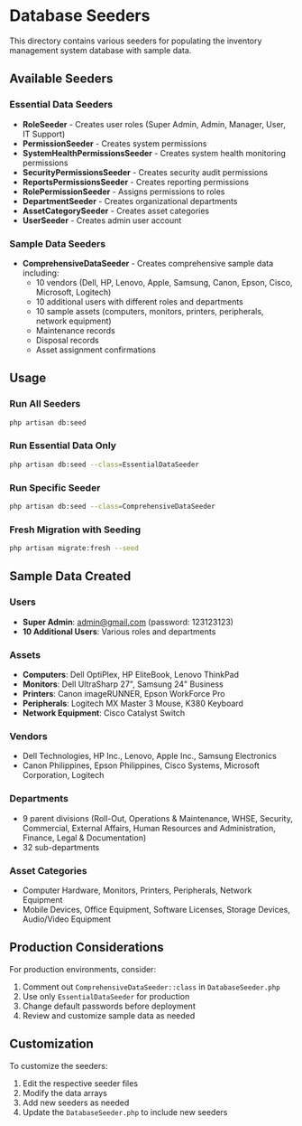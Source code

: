 # Database Seeders

This directory contains various seeders for populating the inventory management system database with sample data.

## Available Seeders

### Essential Data Seeders
- **RoleSeeder** - Creates user roles (Super Admin, Admin, Manager, User, IT Support)
- **PermissionSeeder** - Creates system permissions
- **SystemHealthPermissionsSeeder** - Creates system health monitoring permissions
- **SecurityPermissionsSeeder** - Creates security audit permissions
- **ReportsPermissionsSeeder** - Creates reporting permissions
- **RolePermissionSeeder** - Assigns permissions to roles
- **DepartmentSeeder** - Creates organizational departments
- **AssetCategorySeeder** - Creates asset categories
- **UserSeeder** - Creates admin user account

### Sample Data Seeders
- **ComprehensiveDataSeeder** - Creates comprehensive sample data including:
  - 10 vendors (Dell, HP, Lenovo, Apple, Samsung, Canon, Epson, Cisco, Microsoft, Logitech)
  - 10 additional users with different roles and departments
  - 10 sample assets (computers, monitors, printers, peripherals, network equipment)
  - Maintenance records
  - Disposal records
  - Asset assignment confirmations

## Usage

### Run All Seeders
```bash
php artisan db:seed
```

### Run Essential Data Only
```bash
php artisan db:seed --class=EssentialDataSeeder
```

### Run Specific Seeder
```bash
php artisan db:seed --class=ComprehensiveDataSeeder
```

### Fresh Migration with Seeding
```bash
php artisan migrate:fresh --seed
```

## Sample Data Created

### Users
- **Super Admin**: admin@gmail.com (password: 123123123)
- **10 Additional Users**: Various roles and departments

### Assets
- **Computers**: Dell OptiPlex, HP EliteBook, Lenovo ThinkPad
- **Monitors**: Dell UltraSharp 27", Samsung 24" Business
- **Printers**: Canon imageRUNNER, Epson WorkForce Pro
- **Peripherals**: Logitech MX Master 3 Mouse, K380 Keyboard
- **Network Equipment**: Cisco Catalyst Switch

### Vendors
- Dell Technologies, HP Inc., Lenovo, Apple Inc., Samsung Electronics
- Canon Philippines, Epson Philippines, Cisco Systems, Microsoft Corporation, Logitech

### Departments
- 9 parent divisions (Roll-Out, Operations & Maintenance, WHSE, Security, Commercial, External Affairs, Human Resources and Administration, Finance, Legal & Documentation)
- 32 sub-departments

### Asset Categories
- Computer Hardware, Monitors, Printers, Peripherals, Network Equipment
- Mobile Devices, Office Equipment, Software Licenses, Storage Devices, Audio/Video Equipment

## Production Considerations

For production environments, consider:
1. Comment out `ComprehensiveDataSeeder::class` in `DatabaseSeeder.php`
2. Use only `EssentialDataSeeder` for production
3. Change default passwords before deployment
4. Review and customize sample data as needed

## Customization

To customize the seeders:
1. Edit the respective seeder files
2. Modify the data arrays
3. Add new seeders as needed
4. Update the `DatabaseSeeder.php` to include new seeders
